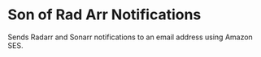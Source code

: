 # Son of Rad Arr Notifications

Sends Radarr and Sonarr notifications to an email address using Amazon SES.